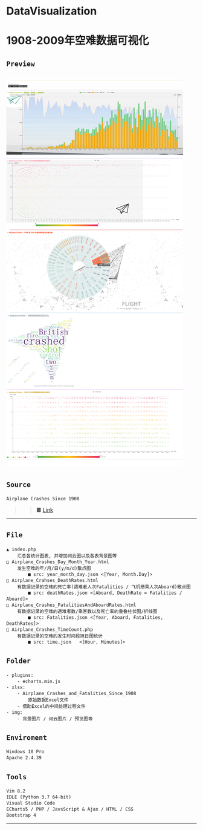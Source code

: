# DataVisualization
1908-2009年空难数据可视化
=====
`Preview`
-----
![](https://github.com/mwqkx/DataVisualizationCourseDesign/raw/master/img/localhost_datavisualizationcoursedesign_.png)
-----
`Source`
-----
    Airplane Crashes Since 1908
>>■ [Link](https://www.kaggle.com/saurograndi/airplane-crashes-since-1908)
-----
`File`
-----
    ▲ index.php
        汇总各统计图表, 并增加词云图以及各表背景图等
    □ Airplane_Crashes_Day_Month_Year.html
        发生空难的年/月/日(y/m/d)散点图
            ■ src: year_month_day.json <[Year, Month.Day]>
    □ Airplane_Crahses_DeathRates.html
        有数据记录的空难的死亡率(遇难者人次Fatalities / 飞机搭乘人次Aboard)散点图
            ■ src: deathRates.json <[Aboard, DeathRate = Fatalities / Aboard]>
    □ Airplane_Crashes_FatalitiesAndAboardRates.html
        有数据记录的空难的遇难者数/乘客数以及死亡率的重叠柱状图/折线图
            ■ src: Fatalities.json <[Year, Aboard, Fatalities, DeathRates]>
    □ Airplane_Crashes_TimeCount.php
        有数据记录的空难的发生时间段旭日图统计
            ■ src: time.json   <[Hour, Minutes]>
`Folder`
-----
    · plugins:
        - echarts.min.js
    · xlsx:
        - Airplane_Crashes_and_Fatalities_Since_1908
            原始数据Excel文件
        - 借助Excel的中间处理过程文件
    · img:
        - 背景图片 / 词云图片 / 预览图等
`Enviroment`
-----
    Windows 10 Pro
    Apache 2.4.39
`Tools`
-----
    Vim 8.2
    IDLE (Python 3.7 64-bit)
    Visual Studio Code
    ECharts5 / PHP / JavsScript & Ajax / HTML / CSS
    Bootstrap 4
-----